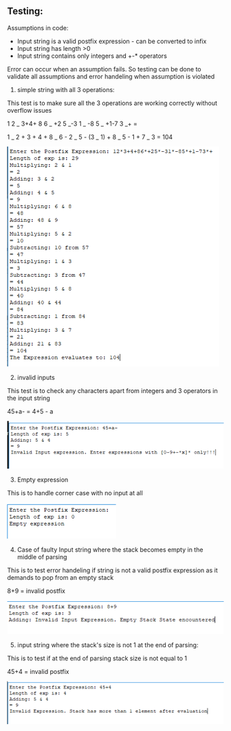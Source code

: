 ## Testing:

Assumptions in code:

- Input string is a valid postfix expression - can be converted to infix
- Input string has length >0
- Input string contains only integers and +-\* operators

Error can occur when an assumption fails. So testing can be done to validate all assumptions and error handeling when assumption is violated

1. simple string with all 3 operations:

This test is to make sure all the 3 operations are working correctly without overflow issues

1 2 _ 3+4+ 8 6 _ +2 5 _-3 1 _ -8 5 _ +1-7 3 _+ =

1 _ 2 + 3 + 4 + 8 _ 6 - 2 _ 5 - (3 _ 1) + 8 _ 5 - 1 + 7 _ 3 = 104

![](image/README/1614669489962.png)

2. invalid inputs

This test is to check any characters apart from integers and 3 operators in the input string

45+a- = 4+5 - a

![](image/README/1614668995383.png)

3. Empty expression

This is to handle corner case with no input at all

![](image/README/1614669651305.png)

4. Case of faulty Input string where the stack becomes empty in the middle of parsing

This is to test error handeling if string is not a valid postfix expression as it demands to pop from an empty stack

8+9 = invalid postfix

![](image/README/1614669575845.png)

5. input string where the stack's size is not 1 at the end of parsing:

This is to test if at the end of parsing stack size is not equal to 1

45+4 = invalid postfix

![](image/README/1614669617292.png)
